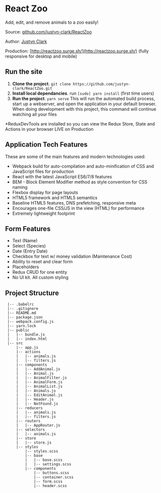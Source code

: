 # React Zoo

Add, edit, and remove animals to a zoo easily!

Source: [github.com/justyn-clark/ReactZoo](https://github.com/justyn-clark/ReactZoo)

Author: [Justyn Clark](http://justynclark.com)

Production: [http://reactzoo.surge.sh/](http://reactzoo.surge.sh/) (fully responsive for desktop and mobile)

## Run the site

1. **Clone the project**. `git clone https://github.com/justyn-clark/ReactZoo.git`
2. **Install local dependancies**. run `[sudo] yarn install` (first time users)
3. **Run the project**. `yarn serve`
This will run the automated build process, start up a webserver, and open the application in your default browser. When doing development with this project, this command will continue watching all your files

*ReduxDevTools are installed so you can view the Redux Store, State and Actions in your browser LIVE on Production

## Application Tech Features

These are some of the main features and modern technologies used:
* Webpack build for auto-compilation and auto-minification of CSS and JavaScript files for production
* React with the latest JavaScript ES6/7/8 features
* BEM - Block Element Modifier method as style convention for CSS naming  
* Flexbox display for page layouts
* HTML5 framework and HTML5 semantics
* Baseline HTML5 features, DNS prefetching, responsive meta
* Encourages one-file CSS/JS in the view (HTML) for performance
* Extremely lightweight footprint

## Form Features

* Text (Name)  
* Select (Species)  
* Date (Entry Date)
* Checkbox for text w/ money validation (Maintenance Cost)    
* Ability to reset and clear form
* Placeholders
* Redux CRUD for one entity
* No UI kit. All custom styling

## Project Structure

```
 |-- .babelrc
 |-- .gitignore
 |-- README.md
 |-- package.json
 |-- webpack.config.js
 |-- yarn.lock
 |-- public
 |   |-- bundle.js
 |   |-- index.html
 |-- src
     |-- app.js
     |-- actions
     |   |-- animals.js
     |   |-- filters.js
     |-- components
     |   |-- AddAnimal.js
     |   |-- Animal.js
     |   |-- AnimalFilter.js
     |   |-- AnimalForm.js
     |   |-- AnimalList.js
     |   |-- Animals.js
     |   |-- EditAnimal.js
     |   |-- Header.js
     |   |-- NotFound.js
     |-- reducers
     |   |-- animals.js
     |   |-- filters.js
     |-- routers
     |   |-- AppRouter.js
     |-- selectors
     |   |-- animals.js
     |-- store
     |   |-- store.js
     |-- styles
         |-- styles.scss
         |-- base
         |   |-- base.scss
         |   |-- settings.scss
         |-- components
             |-- buttons.scss
             |-- container.scss
             |-- form.scss
             |-- header.scss
```
